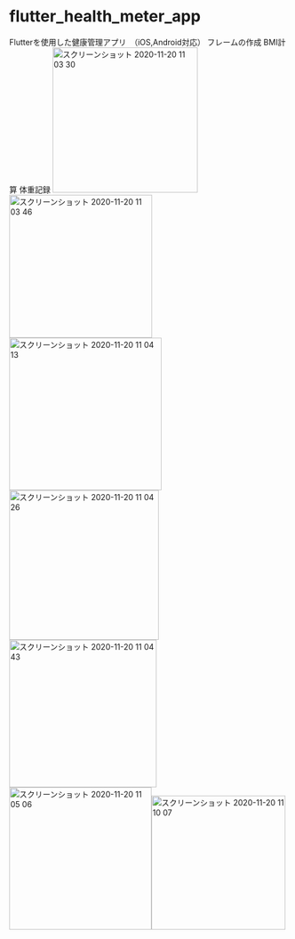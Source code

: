 # flutter_health_meter_app
Flutterを使用した健康管理アプリ　（iOS,Android対応）
フレームの作成
BMI計算
体重記録
<img width="261" alt="スクリーンショット 2020-11-20 11 03 30" src="https://user-images.githubusercontent.com/51296886/99749063-1cadcf00-2b21-11eb-8afc-a2cb57f6fc87.png"><img width="257" alt="スクリーンショット 2020-11-20 11 03 46" src="https://user-images.githubusercontent.com/51296886/99749072-20d9ec80-2b21-11eb-9dea-86acc9f63d2e.png"><img width="274" alt="スクリーンショット 2020-11-20 11 04 13" src="https://user-images.githubusercontent.com/51296886/99749090-29cabe00-2b21-11eb-8580-e28e1258c9d1.png"><img width="269" alt="スクリーンショット 2020-11-20 11 04 26" src="https://user-images.githubusercontent.com/51296886/99749117-36e7ad00-2b21-11eb-8049-01b3317b9316.png"><img width="265" alt="スクリーンショット 2020-11-20 11 04 43" src="https://user-images.githubusercontent.com/51296886/99749202-5bdc2000-2b21-11eb-8117-e1b1f81aa5dd.png"><img width="256" alt="スクリーンショット 2020-11-20 11 05 06" src="https://user-images.githubusercontent.com/51296886/99749218-61d20100-2b21-11eb-902c-54384daa8171.png"><img width="241" alt="スクリーンショット 2020-11-20 11 10 07" src="https://user-images.githubusercontent.com/51296886/99749232-6a2a3c00-2b21-11eb-9812-ab675131c9f4.png">


